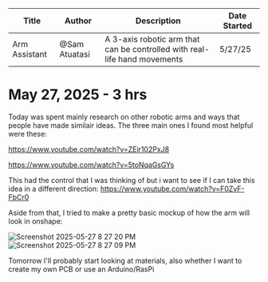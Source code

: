 | Title | Author | Description | Date Started |
| ------------- | ------------- | ------------- | ----------|
| Arm Assistant | @Sam Atuatasi | A 3-axis robotic arm that can be controlled with real-life hand movements | 5/27/25 |

# May 27, 2025 - 3 hrs

Today was spent mainly research on other robotic arms and ways that people have made similair ideas. The three main ones I found most helpful were these:

https://www.youtube.com/watch?v=ZEir102PxJ8

https://www.youtube.com/watch?v=5toNqaGsGYs

This had the control that I was thinking of but i want to see if I can take this idea in a different direction:
https://www.youtube.com/watch?v=F0ZvF-FbCr0

Aside from that, I tried to make a pretty basic mockup of how the arm will look in onshape:

![Screenshot 2025-05-27 8 27 20 PM](https://github.com/user-attachments/assets/d542f04e-c6f4-47cc-85e5-bbe614a0f0c0)
![Screenshot 2025-05-27 8 27 09 PM](https://github.com/user-attachments/assets/9e1de6dd-11ac-4077-b81d-81422b9c6410)

Tomorrow I'll probably start looking at materials, also whether I want to create my own PCB or use an Arduino/RasPi
